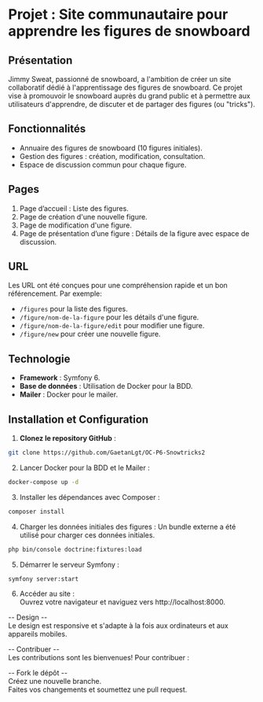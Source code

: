 # Projet : Site communautaire pour apprendre les figures de snowboard

## Présentation

Jimmy Sweat, passionné de snowboard, a l'ambition de créer un site collaboratif dédié à l'apprentissage des figures de snowboard. Ce projet vise à promouvoir le snowboard auprès du grand public et à permettre aux utilisateurs d'apprendre, de discuter et de partager des figures (ou "tricks").

## Fonctionnalités

- Annuaire des figures de snowboard (10 figures initiales).
- Gestion des figures : création, modification, consultation.
- Espace de discussion commun pour chaque figure.

## Pages

1. Page d’accueil : Liste des figures.
2. Page de création d'une nouvelle figure.
3. Page de modification d'une figure.
4. Page de présentation d’une figure : Détails de la figure avec espace de discussion.

## URL

Les URL ont été conçues pour une compréhension rapide et un bon référencement. Par exemple:
- `/figures` pour la liste des figures.
- `/figure/nom-de-la-figure` pour les détails d'une figure.
- `/figure/nom-de-la-figure/edit` pour modifier une figure.
- `/figure/new` pour créer une nouvelle figure.

## Technologie

- **Framework** : Symfony 6.
- **Base de données** : Utilisation de Docker pour la BDD.
- **Mailer** : Docker pour le mailer.

## Installation et Configuration

1. **Clonez le repository GitHub** :


```bash
git clone https://github.com/GaetanLgt/OC-P6-Snowtricks2 
```
2. Lancer Docker pour la BDD et le Mailer :
```bash
docker-compose up -d
``` 

3. Installer les dépendances avec Composer :
```bash
composer install
```

4. Charger les données initiales des figures :
Un bundle externe a été utilisé pour charger ces données initiales.
```bash
php bin/console doctrine:fixtures:load
```

5. Démarrer le serveur Symfony :
```bash
symfony server:start
```

6. Accéder au site :  
Ouvrez votre navigateur et naviguez vers http://localhost:8000.  


-- Design --  
Le design est responsive et s'adapte à la fois aux ordinateurs et aux appareils mobiles.  

-- Contribuer --  
Les contributions sont les bienvenues! Pour contribuer :  

-- Fork le dépôt --  
Créez une nouvelle branche.  
Faites vos changements et soumettez une pull request.  


